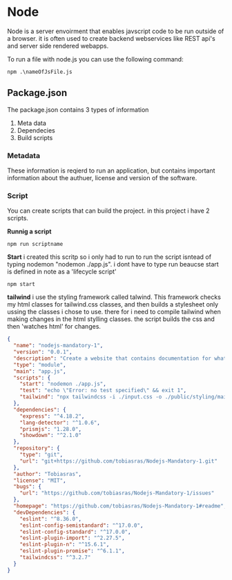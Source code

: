 # Node

Node is a server envoirment that enables javscript code to be run outside of a browser. it is often used to create backend webservices like REST api's and server side rendered webapps. 

To run a file with node.js  you can use the following command:

```
npm .\nameOfJsFile.js  
```

## Package.json

The package.json contains 3 types of information
1. Meta data
2. Dependecies
3. Build scripts 

### Metadata
These information is reqierd to run an application, but contains important information about the authuer, license and version of the software. 

### Script
You can create scripts that can build the project. in this project i have 2 scripts. 

**Runnig a script**
```
npm run scriptname
```

**Start**
i created this scritp so i only had to run to run the script isntead of typing nodemon "nodemon ./app.js". i dont have to type run beaucse start is defined in note as a 'lifecycle script'
```
npm start
```

**tailwind**
i use the styling framework called talwind. This framework checks my html classes for tailwind.css classes, and then builds a stylesheet only ussing the classes i chose to use. there for i need to compile tailwind when making changes in the html stylling classes. the script builds the css and then 'watches html' for changes.

``` json
{  
  "name": "nodejs-mandatory-1",  
  "version": "0.0.1",  
  "description": "Create a website that contains documentation for what you have learned so far.",  
  "type": "module",  
  "main": "app.js",  
  "scripts": {  
    "start": "nodemon ./app.js",  
    "test": "echo \"Error: no test specified\" && exit 1",  
    "tailwind": "npx tailwindcss -i ./input.css -o ./public/styling/main.css --watch\n"  
  },  
  "dependencies": {  
    "express": "^4.18.2",  
    "lang-detector": "^1.0.6",  
    "prismjs": "1.28.0",  
    "showdown": "^2.1.0"  
  },  
  "repository": {  
    "type": "git",  
    "url": "git+https://github.com/tobiasras/Nodejs-Mandatory-1.git"  
  },  
  "author": "Tobiasras",  
  "license": "MIT",  
  "bugs": {  
    "url": "https://github.com/tobiasras/Nodejs-Mandatory-1/issues"  
  },  
  "homepage": "https://github.com/tobiasras/Nodejs-Mandatory-1#readme",  
  "devDependencies": {  
    "eslint": "^8.36.0",  
    "eslint-config-semistandard": "^17.0.0",  
    "eslint-config-standard": "^17.0.0",  
    "eslint-plugin-import": "^2.27.5",  
    "eslint-plugin-n": "^15.6.1",  
    "eslint-plugin-promise": "^6.1.1",  
    "tailwindcss": "^3.2.7"  
  }  
}
```

